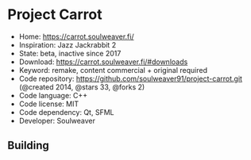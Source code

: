 # Project Carrot

- Home: https://carrot.soulweaver.fi/
- Inspiration: Jazz Jackrabbit 2
- State: beta, inactive since 2017
- Download: https://carrot.soulweaver.fi/#downloads
- Keyword: remake, content commercial + original required
- Code repository: https://github.com/soulweaver91/project-carrot.git (@created 2014, @stars 33, @forks 2)
- Code language: C++
- Code license: MIT
- Code dependency: Qt, SFML
- Developer: Soulweaver

## Building
